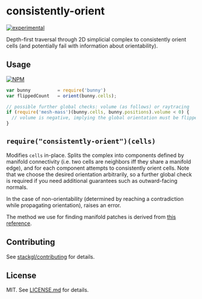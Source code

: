 # consistently-orient

[![experimental](http://badges.github.io/stability-badges/dist/experimental.svg)](http://github.com/badges/stability-badges)

Depth-first traversal through 2D simplicial complex to consistently orient cells (and potentially fail with information about orientability).

## Usage

[![NPM](https://nodei.co/npm/consistently-orient.png)](https://www.npmjs.com/package/consistently-orient)

```javascript
var bunny          = require('bunny')
var flippedCount   = orient(bunny.cells);

// possible further global checks: volume (as follows) or raytracing
if (require('mesh-mass')(bunny.cells, bunny.positions).volume < 0) {
  // volume is negative, implying the global orientation must be flipped
}
```

`require("consistently-orient")(cells)`
----------------------------------------------------
Modifies `cells` in-place. Splits the complex into components defined by manifold connectivity (i.e. two cells are neighbors iff they share a manifold edge), and for each component attempts to consistently orient cells. Note that we choose the desired orientation arbitrarily, so a further global check is required if you need additional guarantees such as outward-facing normals.

In the case of non-orientability (determined by reaching a contradiction while propagating orientation), raises an error.

The method we use for finding manifold patches is derived from [this reference](http://www.alecjacobson.com/weblog/?p=3618).

## Contributing

See [stackgl/contributing](https://github.com/stackgl/contributing) for details.

## License

MIT. See [LICENSE.md](http://github.com/ataber/consistently-orient/blob/master/LICENSE.md) for details.
